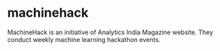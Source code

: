 # machinehack
MachineHack is an initiative of Analytics India Magazine website. They conduct weekly machine learning hackathon events.
